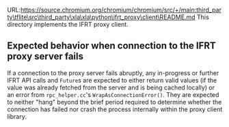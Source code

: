 URL:https://source.chromium.org/chromium/chromium/src/+/main:third_party\tflite\src\third_party\xla\xla\python\ifrt_proxy\client\README.md
This directory implements the IFRT proxy client.

## Expected behavior when connection to the IFRT proxy server fails

If a connection to the proxy server fails abruptly, any in-progress or further
IFRT API calls and `Future`s are expected to either return valid values (if the
value was already fetched from the server and is being cached locally) or an
error from `rpc_helper.cc`'s `WrapAsConnectionError()`. They are expected to
neither "hang" beyond the brief period required to determine whether the
connection has failed nor crash the process internally within the proxy client
library.
